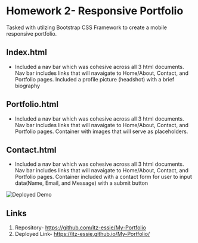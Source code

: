 # Homework 2- Responsive Portfolio 
Tasked with utilzing Bootstrap CSS Framework to create a mobile responsive portfolio. 

## Index.html
- Included a nav bar which was cohesive across all 3 html documents. Nav bar includes links that will navaigate to Home/About, Contact, and Portfolio pages.
Included a profile picture (headshot) with a brief biography 

## Portfolio.html
- Included a nav bar which was cohesive across all 3 html documents.  Nav bar includes links that will navaigate to Home/About, Contact, and Portfolio pages.
Container with images that will serve as placeholders. 

## Contact.html
- Included a nav bar which was cohesive across all 3 html documents.  Nav bar includes links that will navaigate to Home/About, Contact, and Portfolio pages.
Container included with a contact form for user to input data(Name, Email, and Message) with a submit button 



![ Deployed Demo](./Assets/Screenshots/demo.gif)



## Links
1. Repository- https://github.com/itz-essie/My-Portfolio
2. Deployed Link- https://itz-essie.github.io/My-Portfolio/

